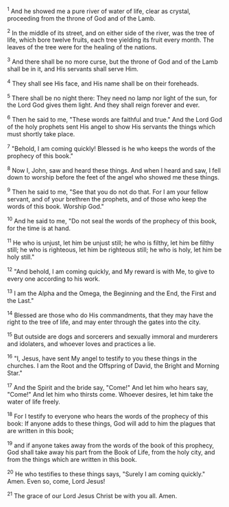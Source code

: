 <sup>1</sup> 
And he showed me a pure river of water of life, clear as crystal, proceeding from the throne of God and of the Lamb. 

<sup>2</sup> 
In the middle of its street, and on either side of the river, was the tree of life, which bore twelve fruits, each tree yielding its fruit every month. The leaves of the tree were for the healing of the nations. 

<sup>3</sup> 
And there shall be no more curse, but the throne of God and of the Lamb shall be in it, and His servants shall serve Him. 

<sup>4</sup> 
They shall see His face, and His name shall be on their foreheads. 

<sup>5</sup> 
There shall be no night there: They need no lamp nor light of the sun, for the Lord God gives them light. And they shall reign forever and ever.

<sup>6</sup> 
Then he said to me, "These words are faithful and true." And the Lord God of the holy prophets sent His angel to show His servants the things which must shortly take place. 

<sup>7</sup> 
"Behold, I am coming quickly! Blessed is he who keeps the words of the prophecy of this book." 

<sup>8</sup> 
Now I, John, saw and heard these things. And when I heard and saw, I fell down to worship before the feet of the angel who showed me these things. 

<sup>9</sup> 
Then he said to me, "See that you do not do that. For I am your fellow servant, and of your brethren the prophets, and of those who keep the words of this book. Worship God." 

<sup>10</sup> 
And he said to me, "Do not seal the words of the prophecy of this book, for the time is at hand. 

<sup>11</sup> 
He who is unjust, let him be unjust still; he who is filthy, let him be filthy still; he who is righteous, let him be righteous still; he who is holy, let him be holy still." 

<sup>12</sup> 
"And behold, I am coming quickly, and My reward is with Me, to give to every one according to his work. 

<sup>13</sup> 
I am the Alpha and the Omega, the Beginning and the End, the First and the Last." 

<sup>14</sup> 
Blessed are those who do His commandments, that they may have the right to the tree of life, and may enter through the gates into the city. 

<sup>15</sup> 
But outside are dogs and sorcerers and sexually immoral and murderers and idolaters, and whoever loves and practices a lie. 

<sup>16</sup> 
"I, Jesus, have sent My angel to testify to you these things in the churches. I am the Root and the Offspring of David, the Bright and Morning Star." 

<sup>17</sup> 
And the Spirit and the bride say, "Come!" And let him who hears say, "Come!" And let him who thirsts come. Whoever desires, let him take the water of life freely.

<sup>18</sup> 
For I testify to everyone who hears the words of the prophecy of this book: If anyone adds to these things, God will add to him the plagues that are written in this book; 

<sup>19</sup> 
and if anyone takes away from the words of the book of this prophecy, God shall take away his part from the Book of Life, from the holy city, and from the things which are written in this book.

<sup>20</sup> 
He who testifies to these things says, "Surely I am coming quickly." Amen. Even so, come, Lord Jesus! 

<sup>21</sup> 
The grace of our Lord Jesus Christ be with you all. Amen.